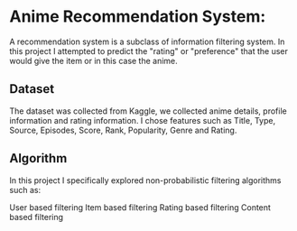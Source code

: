 # Anime Recommendation System:

A recommendation system is a subclass of information filtering system. In this project I attempted to predict the "rating" or "preference" that the user would give the item or in this case the anime.

## Dataset
The dataset was collected from Kaggle, we collected anime details, profile information and rating information. I chose features such as Title, Type, Source, Episodes, Score, Rank, Popularity, Genre and Rating.

## Algorithm

In this project I specifically explored non-probabilistic filtering algorithms such as:

User based filtering Item based filtering Rating based filtering Content based filtering
